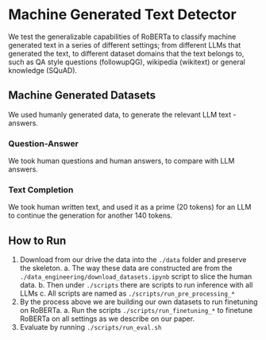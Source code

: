 # Machine Generated Text Detector

We test the generalizable capabilities of RoBERTa to classify machine generated text in a series of different settings; from different LLMs that generated the text, to different dataset domains that the text belongs to, such as QA style questions (followupQG), wikipedia (wikitext) or general knowledge (SQuAD).

## Machine Generated Datasets

We used humanly generated data, to generate the relevant LLM text - answers.

### Question-Answer
We took human questions and human answers, to compare with LLM answers.

### Text Completion
We took human written text, and used it as a prime (20 tokens) for an LLM to continue the generation for another 140 tokens.

## How to Run
1. Download from our drive the data into the `./data` folder and preserve the skeleton.
    a. The way these data are constructed are from the `./data_engineering/download_datasets.ipynb` script to slice the human data.
    b. Then under `./scripts` there are scripts to run inference with all LLMs
    c. All scripts are named as `./scripts/run_pre_processing_*`
2. By the process above we are building our own datasets to run finetuning on RoBERTa.
    a. Run the scripts `./scripts/run_finetuning_*` to finetune RoBERTa on all settings as we describe on our paper.
3. Evaluate by running `./scripts/run_eval.sh`
